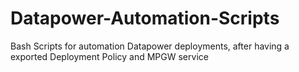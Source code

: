 # Datapower-Automation-Scripts
Bash Scripts for automation Datapower deployments, after having a exported Deployment Policy and MPGW service
